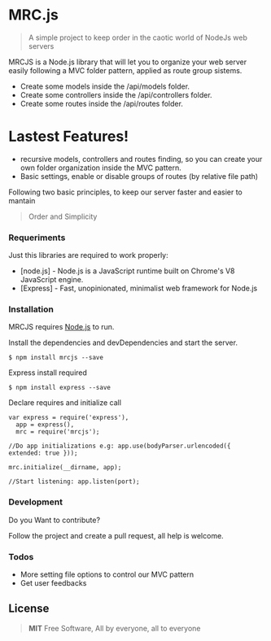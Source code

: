 # MRC.js

>A simple project to keep order in the caotic world of NodeJs web servers


MRCJS is a Node.js library that will let you to organize your web server easily following a MVC folder pattern, applied as route group sistems.

  - Create some models inside the /api/models folder.
  - Create some controllers inside the /api/controllers folder.
  - Create some routes inside the /api/routes folder.

# Lastest Features!

  - recursive models, controllers and routes finding, so you can create your own folder organization inside the MVC pattern.
  - Basic settings, enable or disable groups of routes (by relative file path)

Following two basic principles, to keep our server faster and easier to mantain

> Order and Simplicity


### Requeriments

Just this libraries are required to work properly:

* [node.js] - Node.js is a JavaScript runtime built on Chrome's V8 JavaScript engine.
* [Express] - Fast, unopinionated, minimalist web framework for Node.js


### Installation

MRCJS requires [Node.js](https://nodejs.org/) to run.

Install the dependencies and devDependencies and start the server.

```
$ npm install mrcjs --save
```

Express install required
```
$ npm install express --save
```

Declare requires and initialize call

```
var express = require('express'),
  app = express(),
  mrc = require('mrcjs');
  
//Do app initializations e.g: app.use(bodyParser.urlencoded({ extended: true }));

mrc.initialize(__dirname, app);

//Start listening: app.listen(port);
```

### Development

Do you Want to contribute? 

Follow the project and create a pull request, all help is welcome.

### Todos

 - More setting file options to control our MVC pattern
 - Get user feedbacks

License
----

>**MIT**
>Free Software, All by everyone, all to everyone



